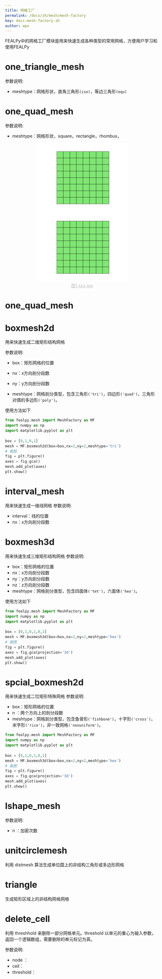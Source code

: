 ```yaml
---
title: 网格工厂
permalink: /docs/zh/mesh/mesh-factory
key: docs-mesh-factory-zh
author: wpx
---
```


​			FEALPy中的网格工厂模块是用来快速生成各种类型的常用网格，方便用户学习和使用FEALPy
# one_triangle_mesh
参数说明:

- meshtype：网格形状，直角三角形`(iso)`，等边三角形`(equ)`



# one_quad_mesh

参数说明:

- meshtype：网格形状，square，rectangle，rhombus，



<div align="center">
    	<img src='../../../assets/images/mesh/mesh-base/quad.png' width="300"> 
    	<img src='../../../assets/images/mesh/mesh-base/quad.png' width="300"> 
</div>

<center style="color:#C0C0C0;text-decoration:underline">图1.xxx.jpg</center>

# one_quad_mesh

# boxmesh2d

用来快速生成二维矩形结构网格

参数说明:

- box：矩形网格的位置

- nx：x方向剖分段数

- ny：y方向剖分段数

- meshtype：网格剖分类型，包含三角形`('tri')`，四边形`('quad')`，三角形对偶的多边形`('poly')`。

使用方法如下

```python
from fealpy.mesh import MeshFactory as MF
import numpy as np
import matplotlib.pyplot as plt

box = [0,1,0,1]
mesh = MF.boxmesh2d(box=box,nx=2,ny=2,meshtype='tri')
# 画图
fig = plt.figure()
axes = fig.gca()
mesh.add_plot(axes)
plt.show()
```

# interval_mesh
用来快速生成一维线网格
参数说明:

- interval：线的位置
- nx：x方向剖分段数
# boxmesh3d

用来快速生成三维矩形结构网格
参数说明:

- box：矩形网格的位置
- nx：x方向剖分段数
- ny：y方向剖分段数
- nz：z方向剖分段数
- meshtype：网格剖分类型，包含四面体`('tet')`，六面体`('hex')`。

使用方法如下

```python
from fealpy.mesh import MeshFactory as MF
import numpy as np
import matplotlib.pyplot as plt

box = [0,1,0,1,0,1]
mesh = MF.boxmesh3d(box=box,nx=2,ny=2,meshtype='hex')
# 画图
fig = plt.figure()
axes = fig.gca(projection='3d')
mesh.add_plot(axes)
plt.show()
```

# spcial_boxmesh2d
用来快速生成二位矩形特殊网格
参数说明:

- box：矩形网格的位置
- n ：两个方向上的剖分段数
- meshtype：网格剖分类型，包含鱼骨形`('fishbone')`，十字形`('cross')`，米字形`('rice')`，非一致网格`('nonuniform')`。

```python
from fealpy.mesh import MeshFactory as MF
import numpy as np
import matplotlib.pyplot as plt

box = [0,1,0,1,0,1]
mesh = MF.boxmesh3d(box=box,nx=2,ny=2,meshtype='hex')
# 画图
fig = plt.figure()
axes = fig.gca(projection='3d')
mesh.add_plot(axes)
plt.show()
```

# lshape_mesh
参数说明:

- n ：加密次数

# unitcirclemesh
 利用 distmesh 算法生成单位圆上的非结构三角形或多边形网格

# triangle
生成矩形区域上的非结构网格网格

# delete_cell
利用 threshhold 来删除一部分网格单元。threshold 以单元的重心为输入参数，返回一个逻辑数组，需要删除的单元标记为真。

参数说明:

- node ：
- cell：
- threshold：